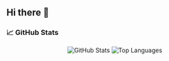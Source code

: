## Hi there 👋


### 📈 GitHub Stats

<div align="center">

<!-- GitHub Stats Card -->
<img src="https://github-readme-stats.vercel.app/api?username=Javohir14022000&show_icons=true&theme=tokyonight&hide_border=true" alt="GitHub Stats" />

<!-- Top Languages Card -->
<img src="https://github-readme-stats.vercel.app/api/top-langs/?username=Javohir14022000&layout=compact&theme=tokyonight&hide_border=true&exclude_repo=Javohir14022000,leetcode-solutions" alt="Top Languages" />

</div>
